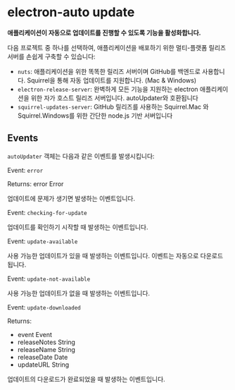 # electron-auto update

**애플리케이션이 자동으로 업데이트를 진행할 수 있도록 기능을 활성화합니다.**

다음 프로젝트 중 하나를 선택하여, 애플리케이션을 배포하기 위한 멀티-플랫폼 릴리즈 서버를 손쉽게 구축할 수 있습니다:

- `nuts`: 애플리케이션을 위한 똑똑한 릴리즈 서버이며 GitHub를 백엔드로 사용합니다. Squirrel을 통해 자동 업데이트를 지원합니다. (Mac & Windows)
- `electron-release-server`: 완벽하게 모든 기능을 지원하는 electron 애플리케이션을 위한 자가 호스트 릴리즈 서버입니다. autoUpdater와 호환됩니다
- `squirrel-updates-server`: GitHub 릴리즈를 사용하는 Squirrel.Mac 와 Squirrel.Windows를 위한 간단한 node.js 기반 서버입니다


## Events
`autoUpdater` 객체는 다음과 같은 이벤트를 발생시킵니다:

Event: `error`

Returns: error Error

업데이트에 문제가 생기면 발생하는 이벤트입니다.

Event: `checking-for-update`

업데이트를 확인하기 시작할 때 발생하는 이벤트입니다.

Event: `update-available`

사용 가능한 업데이트가 있을 때 발생하는 이벤트입니다. 이벤트는 자동으로 다운로드 됩니다.

Event: `update-not-available`

사용 가능한 업데이트가 없을 때 발생하는 이벤트입니다.

Event: `update-downloaded`

Returns:
  - event Event
  - releaseNotes String
  - releaseName String
  - releaseDate Date
  - updateURL String

업데이트의 다운로드가 완료되었을 때 발생하는 이벤트입니다.
